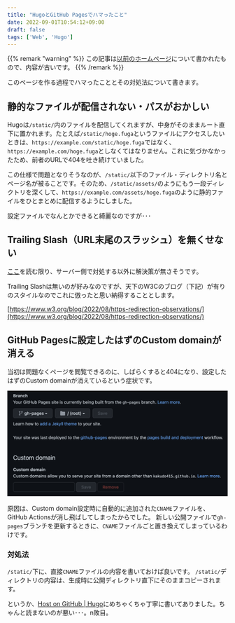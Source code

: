 ```yaml
---
title: "HugoとGitHub Pagesでハマったこと"
date: 2022-09-01T10:54:12+09:00
draft: false
tags: ['Web', 'Hugo']
---
```


{{% remark "warning" %}}
この記事は[以前のホームページ](https://github.com/kakudo415/kakudokentaro.com)について書かれたもので、内容が古いです。
{{% /remark %}}

このページを作る過程でハマったこととその対処法について書きます。

## 静的なファイルが配信されない・パスがおかしい

Hugoは`/static/`内のファイルを配信してくれますが、中身がそのままルート直下に置かれます。たとえば`/static/hoge.fuga`というファイルにアクセスしたいときは、`https://example.com/static/hoge.fuga`ではなく、`https://example.com/hoge.fuga`としなくてはなりません。これに気づかなかったため、前者のURLで404を吐き続けていました。

この仕様で問題となりそうなのが、`/static/`以下のファイル・ディレクトリ名とページ名が被ることです。そのため、`/static/assets/`のようにもう一段ディレクトリを深くして、`https://example.com/assets/hoge.fuga`のように静的ファイルをひとまとめに配信するようにしました。

設定ファイルでなんとかできると綺麗なのですが･･･

## Trailing Slash（URL末尾のスラッシュ）を無くせない

[ここ](https://github.com/gohugoio/hugo/issues/7458)を読む限り、サーバー側で対処する以外に解決策が無さそうです。

Trailing Slashは無いのが好みなのですが、天下のW3Cのブログ（下記）が有りのスタイルなのでこれに倣ったと思い納得することとします。

[https://www.w3.org/blog/2022/08/https-redirection-observations/](https://www.w3.org/blog/2022/08/https-redirection-observations/)

## GitHub Pagesに設定したはずのCustom domainが消える

当初は問題なくページを閲覧できるのに、しばらくすると404になり、設定したはずのCustom domainが消えているという症状です。

![Custom domain disappeared](custom-domain-disappeared.png)

原因は、Custom domain設定時に自動的に追加された`CNAME`ファイルを、GitHub Actionsが消し飛ばしてしまったからでした。
新しい公開ファイルで`gh-pages`ブランチを更新するときに、`CNAME`ファイルごと置き換えてしまっているわけです。

### 対処法

`/static/`下に、直接`CNAME`ファイルの内容を書いておけば良いです。
`/static/`ディレクトリの内容は、生成時に公開ディレクトリ直下にそのままコピーされます。

というか、[Host on GitHub | Hugo](https://gohugo.io/hosting-and-deployment/hosting-on-github/#use-a-custom-domain)にめちゃくちゃ丁寧に書いてありました。ちゃんと読まないのが悪い･･･。n敗目。
